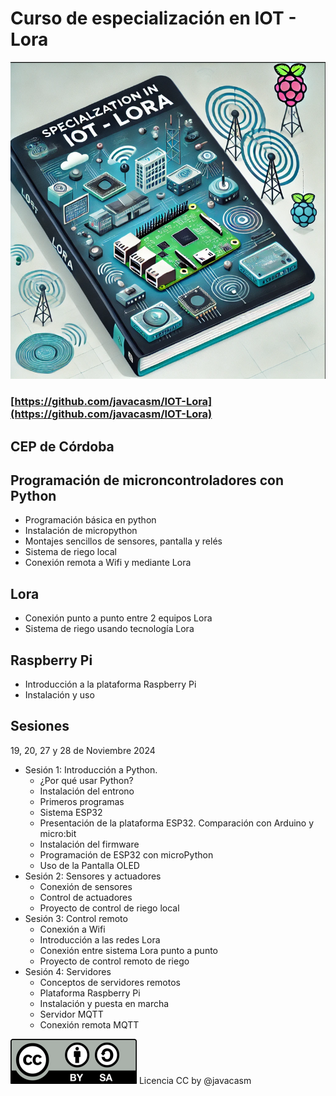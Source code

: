 # Curso de especialización en IOT - Lora
 
![](./images/portada%20IOT%20-%20Lora%20.png)

### [https://github.com/javacasm/IOT-Lora](https://github.com/javacasm/IOT-Lora)

## CEP de Córdoba

## Programación de microncontroladores con Python

* Programación básica en python
* Instalación de micropython
* Montajes sencillos de sensores, pantalla y relés
* Sistema de riego local
* Conexión remota a Wifi y mediante Lora

## Lora

* Conexión punto a punto entre 2 equipos Lora
* Sistema de riego usando tecnología Lora 

## Raspberry Pi

* Introducción a la plataforma Raspberry Pi
* Instalación y uso

## Sesiones

19, 20, 27 y 28 de Noviembre  2024

* Sesión 1: Introducción a Python. 
	* ¿Por qué usar Python?
	* Instalación del entrono
	* Primeros programas
	* Sistema ESP32
	* Presentación de la plataforma ESP32. Comparación con Arduino y micro:bit
	* Instalación del firmware
	* Programación de ESP32 con microPython
	* Uso de la Pantalla OLED
* Sesión 2: Sensores y actuadores
	* Conexión de sensores
	* Control de actuadores
	* Proyecto de control de riego local
* Sesión 3: Control remoto
	* Conexión a Wifi
	* Introducción a las redes Lora
	* Conexión entre sistema Lora punto a punto
	* Proyecto de control remoto de riego
* Sesión 4: Servidores
	* Conceptos de servidores remotos
	* Plataforma Raspberry Pi
	* Instalación y puesta en marcha
	* Servidor MQTT
	* Conexión remota MQTT

![](./images/Licencia_cc_peque.png) Licencia CC by @javacasm